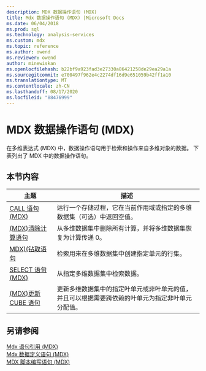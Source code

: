 ```yaml
---
description: MDX 数据操作语句 (MDX)
title: Mdx 数据操作语句 (MDX) |Microsoft Docs
ms.date: 06/04/2018
ms.prod: sql
ms.technology: analysis-services
ms.custom: mdx
ms.topic: reference
ms.author: owend
ms.reviewer: owend
author: minewiskan
ms.openlocfilehash: b22bf9a923fad3e27330a86421258de29ea29a1a
ms.sourcegitcommit: e700497f962e4c2274df16d9e651059b42ff1a10
ms.translationtype: MT
ms.contentlocale: zh-CN
ms.lasthandoff: 08/17/2020
ms.locfileid: "88476999"
---
```

# <a name="mdx-data-manipulation-statements-mdx"></a>MDX 数据操作语句 (MDX)


  在多维表达式 (MDX) 中，数据操作语句用于检索和操作来自多维对象的数据。 下表列出了 MDX 中的数据操作语句。  
  
## <a name="in-this-section"></a>本节内容  
  
|主题|描述|  
|-----------|-----------------|  
|[CALL 语句 &#40;MDX&#41;](../mdx/mdx-data-manipulation-call.md)|运行一个存储过程，它在当前作用域或指定的多维数据集（可选）中返回空值。|  
|[&#40;MDX&#41;清除计算语句 ](../mdx/mdx-data-manipulation-clear-calculations.md)|从多维数据集中删除所有计算，并将多维数据集恢复为计算传递 0。|  
|[MDX&#41;&#40;钻取语句 ](../mdx/mdx-data-manipulation-drillthrough.md)|检索用来在多维数据集中创建指定单元的行集。|  
|[SELECT 语句 (MDX)](../mdx/mdx-data-manipulation-select.md)|从指定多维数据集中检索数据。|  
|[&#40;MDX&#41;更新 CUBE 语句 ](../mdx/mdx-data-manipulation-update-cube.md)|更新多维数据集中的指定叶单元或非叶单元的值，并且可以根据需要跨依赖的叶单元为指定非叶单元分配值。|  
  
## <a name="see-also"></a>另请参阅  
 [Mdx 语句引用 &#40;MDX&#41;](../mdx/mdx-statement-reference-mdx.md)   
 [Mdx 数据定义语句 &#40;MDX&#41;](../mdx/mdx-data-definition-statements-mdx.md)   
 [MDX 脚本编写语句 (MDX)](../mdx/mdx-scripting-statements-mdx.md)  
  
  
